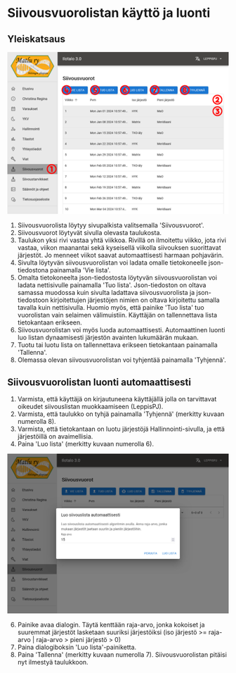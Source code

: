 # Siivousvuorolistan käyttö ja luonti

## Yleiskatsaus

![Näkymä siivousvuorolistan sivusta](https://github.com/matlury/klusteri-website/blob/main/docs/img/instructions/cleaninglist_instructions.png)

1. Siivousvuorolista löytyy sivupalkista valitsemalla 'Siivousvuorot'.
2. Siivousvuorot löytyvät sivulla olevasta taulukosta.
3. Taulukon yksi rivi vastaa yhtä viikkoa. Rivillä on ilmoitettu viikko, jota rivi vastaa, viikon maanantai sekä kyseisellä viikolla siivouksen suorittavat järjestöt. Jo menneet viikot saavat automaattisesti harmaan pohjavärin.
4. Sivulta löytyvän siivousvuorolistan voi ladata omalle tietokoneelle json-tiedostona painamalla 'Vie lista'.
5. Omalta tietokoneelta json-tiedostosta löytyvän siivousvuorolistan voi ladata nettisivulle painamalla 'Tuo lista'. Json-tiedoston on oltava samassa muodossa kuin sivulta ladattava siivousvuorolista ja json-tiedostoon kirjoitettujen järjestöjen nimien on oltava kirjoitettu samalla tavalla kuin nettisivulla. Huomio myös, että painike 'Tuo lista' tuo vuorolistan vain selaimen välimuistiin. Käyttäjän on tallennettava lista tietokantaan erikseen.
6. Siivousvuorolistan voi myös luoda automaattisesti. Automaattinen luonti luo listan dynaamisesti järjestön avainten lukumäärän mukaan.
7. Tuotu tai luotu lista on tallennettava erikseen tietokantaan painamalla 'Tallenna'.
8. Olemassa olevan siivousvuorolistan voi tyhjentää painamalla 'Tyhjennä'.

## Siivousvuorolistan luonti automaattisesti

1. Varmista, että käyttäjä on kirjautuneena käyttäjällä jolla on tarvittavat oikeudet siivouslistan muokkaamiseen (LeppisPJ).
2. Varmista, että taulukko on tyhjä painamalla 'Tyhjennä' (merkitty kuvaan numerolla 8).
3. Varmista, että tietokantaan on luotu järjestöjä Hallinnointi-sivulla, ja että järjestöillä on avaimellisia.
4. Paina 'Luo lista' (merkitty kuvaan numerolla 6).

![Raja-arvon asettaminen](https://github.com/matlury/klusteri-website/blob/main/docs/img/instructions/cleaninglist_threshold.png)

6. Painike avaa dialogin. Täytä kenttään raja-arvo, jonka kokoiset ja suuremmat järjestöt lasketaan suuriksi järjestöiksi (iso järjestö >= raja-arvo | raja-arvo > pieni järjestö > 0)
7. Paina dialogiboksin 'Luo lista'-painiketta.
8. Paina 'Tallenna' (merkitty kuvaan numerolla 7). Siivousvuorolistan pitäisi nyt ilmestyä taulukkoon.
